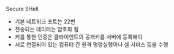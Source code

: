 Secure SHell

- 기본 네트워크 포트는 22번
- 전송되는 데이터는 암호화 됨
- 키를 통한 인증은 클라이언트의 공개키를 서버에 등록해야
- 서로 연결되어 있는 컴퓨터 간 원격 명령실행이나 셀 서비스 등을 수행

